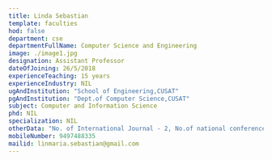 ```yaml
---
title: Linda Sebastian
template: faculties
hod: false
department: cse
departmentFullName: Computer Science and Engineering
image: ./image1.jpg
designation: Assistant Professor
dateOfJoining: 26/5/2018
experienceTeaching: 15 years
experienceIndustry: NIL
ugAndInstitution: "School of Engineering,CUSAT"
pgAndInstitution: "Dept.of Computer Science,CUSAT"
subject: Computer and Information Science
phd: NIL
specialization: NIL
otherData: "No. of International Journal - 2, No.of national conferences - 1"
mobileNumber: 9497488335
mailid: linmaria.sebastian@gmail.com
---
```

